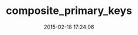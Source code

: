 ---
layout: post
title:  "composite_primary_keys"
repo:   "composite-primary-keys/composite_primary_keys"
date:   2015-02-18 17:24:06
gemurl: https://github.com/composite-primary-keys/composite_primary_keys
---